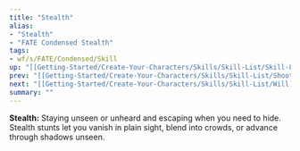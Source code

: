 ```yaml
---
title: "Stealth"
alias:
- "Stealth"
- "FATE Condensed Stealth"
tags:
- wf/s/FATE/Condensed/Skill
up: "[[Getting-Started/Create-Your-Characters/Skills/Skill-List/Skill-List]]"
prev: "[[Getting-Started/Create-Your-Characters/Skills/Skill-List/Shoot]]"
next: "[[Getting-Started/Create-Your-Characters/Skills/Skill-List/Will]]"
summary: ""
---
```

**Stealth:** Staying unseen or unheard and escaping when you need to hide. Stealth stunts let you vanish in plain sight, blend into crowds, or advance through shadows unseen.
